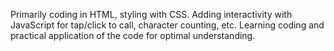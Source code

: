 Primarily coding in HTML, styling with CSS.
Adding interactivity with JavaScript for tap/click to call, character counting, etc.
Learning coding and practical application of the code for optimal understanding.
